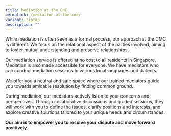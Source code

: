 ```yaml
---
title: Mediation at the CMC
permalink: /mediation-at-the-cmc/
variant: tiptap
description: ""
---
```

<p>While mediation is often seen as a formal process, our approach at the
CMC is different. We focus on the relational aspect of the parties involved,
aiming to foster mutual understanding and preserve relationships.</p>
<p>Our mediation service is offered at no cost to all residents in Singapore.
Mediation is also made accessible for everyone. We have mediators who can
conduct mediation sessions in various local languages and dialects.</p>
<p>We offer you a neutral and safe space where our trained mediators guide
you towards amicable resolution by finding common ground.</p>
<p>During mediation, our mediators actively listen to your concerns and perspectives.
Through collaborative discussions and guided sessions, they will work with
you to define the issues, clarify positions and interests, and explore
creative solutions tailored to your unique needs and circumstances.</p>
<p><strong>Our aim is to empower you to resolve your dispute and move forward positively.</strong>
</p>